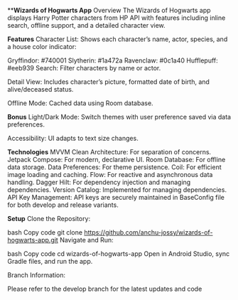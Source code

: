 ****Wizards of Hogwarts App**
Overview
The Wizards of Hogwarts app displays Harry Potter characters from HP API with features including inline search, offline support, and a detailed character view.

**Features**
Character List: Shows each character’s name, actor, species, and a house color indicator:

Gryffindor: #740001
Slytherin: #1a472a
Ravenclaw: #0c1a40
Hufflepuff: #eeb939
Search: Filter characters by name or actor.

Detail View: Includes character’s picture, formatted date of birth, and alive/deceased status.

Offline Mode: Cached data using Room database.

**Bonus**
Light/Dark Mode: Switch themes with user preference saved via data preferences.

Accessibility: UI adapts to text size changes.

**Technologies**
MVVM Clean Architecture: For separation of concerns.
Jetpack Compose: For modern, declarative UI.
Room Database: For offline data storage.
Data Preferences: For theme persistence.
Coil: For efficient image loading and caching.
Flow: For reactive and asynchronous data handling.
Dagger Hilt: For dependency injection and managing dependencies.
Version Catalog: Implemented for managing dependencies.
API Key Management: API keys are securely maintained in BaseConfig file for both develop and release variants.


**Setup**
Clone the Repository:

bash
Copy code
git clone https://github.com/anchu-jossy/wizards-of-hogwarts-app.git
Navigate and Run:

bash
Copy code
cd wizards-of-hogwarts-app
Open in Android Studio, sync Gradle files, and run the app.

Branch Information:

Please refer to the develop branch for the latest updates and code
